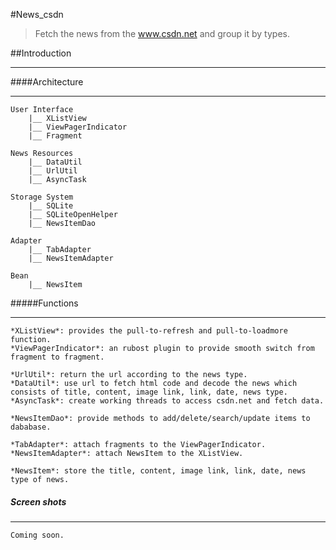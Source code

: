 #News_csdn
  >Fetch the news from the www.csdn.net and group it by types.

##Introduction
***

####Architecture
***
	User Interface
		|__ XListView
		|__ ViewPagerIndicator
		|__ Fragment
	
	News Resources
		|__ DataUtil
		|__ UrlUtil
		|__ AsyncTask

	Storage System
		|__ SQLite
		|__ SQLiteOpenHelper  
		|__ NewsItemDao
	
	Adapter
		|__ TabAdapter
		|__ NewsItemAdapter

	Bean
		|__ NewsItem


#####Functions
***
	*XListView*: provides the pull-to-refresh and pull-to-loadmore function.
	*ViewPagerIndicator*: an rubost plugin to provide smooth switch from fragment to fragment.

	*UrlUtil*: return the url according to the news type.
	*DataUtil*: use url to fetch html code and decode the news which consists of title, content, image link, link, date, news type.
	*AsyncTask*: create working threads to access csdn.net and fetch data.

	*NewsItemDao*: provide methods to add/delete/search/update items to dababase.

	*TabAdapter*: attach fragments to the ViewPagerIndicator.
	*NewsItemAdapter*: attach NewsItem to the XListView.

	*NewsItem*: store the title, content, image link, link, date, news type of news.


##### Screen shots
***
	Coming soon.